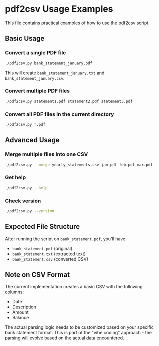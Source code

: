 # pdf2csv Usage Examples

This file contains practical examples of how to use the pdf2csv script.

## Basic Usage

### Convert a single PDF file
```bash
./pdf2csv.py bank_statement_january.pdf
```
This will create `bank_statement_january.txt` and `bank_statement_january.csv`.

### Convert multiple PDF files
```bash
./pdf2csv.py statement1.pdf statement2.pdf statement3.pdf
```

### Convert all PDF files in the current directory
```bash
./pdf2csv.py *.pdf
```

## Advanced Usage

### Merge multiple files into one CSV
```bash
./pdf2csv.py --merge yearly_statements.csv jan.pdf feb.pdf mar.pdf
```

### Get help
```bash
./pdf2csv.py --help
```

### Check version
```bash
./pdf2csv.py --version
```

## Expected File Structure

After running the script on `bank_statement.pdf`, you'll have:
- `bank_statement.pdf` (original)
- `bank_statement.txt` (extracted text)
- `bank_statement.csv` (converted CSV)

## Note on CSV Format

The current implementation creates a basic CSV with the following columns:
- Date
- Description  
- Amount
- Balance

The actual parsing logic needs to be customized based on your specific bank statement format. This is part of the "vibe coding" approach - the parsing will evolve based on the actual data encountered.
